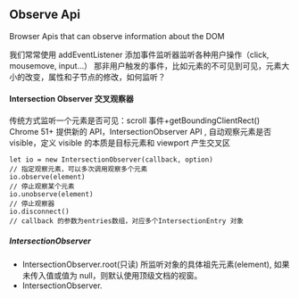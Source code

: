 ## Observe Api

Browser Apis that can observe information about the DOM

我们常常使用 addEventListener 添加事件监听器监听各种用户操作（click, mousemove, input...）
那非用户触发的事件，比如元素的不可见到可见，元素大小的改变，属性和子节点的修改，如何监听？

#### Intersection Observer 交叉观察器

传统方式监听一个元素是否可见：scroll 事件+getBoundingClientRect()
Chrome 51+ 提供新的 API，IntersectionObserver API , 自动观察元素是否 visible，定义 visible 的本质是目标元素和 viewport 产生交叉区

```
let io = new IntersectionObserver(callback, option)
// 指定观察元素，可以多次调用观察多个元素
io.observe(element)
// 停止观察某个元素
io.unobserve(element)
// 停止观察器
io.disconnect()
// callback 的参数为entries数组，对应多个IntersectionEntry 对象
```

##### IntersectionObserver

-   IntersectionObserver.root(只读)
    所监听对象的具体祖先元素(element), 如果未传入值或值为 null，则默认使用顶级文档的视窗。
-   IntersectionObserver.
